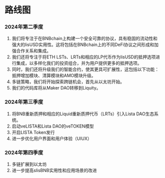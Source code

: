# 路线图

### 2024年第二季度

1. 我们将专注于在BNBchain上构建一个安全可靠的协议，具有稳固的流动性和强大的lisUSD实用性。这将包括在BNBchain上的不同DeFi协议之间形成和加强合作关系和集成。
2. 我们还将专注于将ETH LSTs、LRTs和相应的LP代币作为lisUSD的抵押选项进行集成，以多样化我们的投资组合，并为用户提供更多的抵押选项。
3. 同时，我们还将升级我们的智能合约，使其更具可扩展性，这包括以下功能：抵押增加模块、清算模块和AMO模块升级。
4. 多链策略，我们将开始探索跨链机会，首先从以太坊开始。
5. 我们的代码库将从Maker DAO转移到Liquity。

### **2024年第三季度**

1. 将BNB重新质押和相应的Liquid重新质押代币（LRTs）引入Lista DAO生态系统。
2. 启动veLISTA和Lista DAO的veTOKEN模型
3. 开启LISTA Token发行
4. 进一步优化用户界面和用户体验（UIUX）

### 2024年第四季度

1. 多链扩展到以太坊
2. 进一步提高slisBNB实用性和应用场景的改进